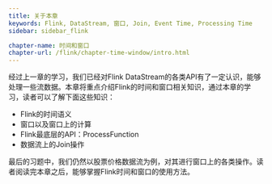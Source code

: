 ```yaml
---
title: 关于本章 
keywords: Flink, DataStream, 窗口, Join, Event Time, Processing Time
sidebar: sidebar_flink

chapter-name: 时间和窗口
chapter-url: /flink/chapter-time-window/intro.html
---
```


经过上一章的学习，我们已经对Flink DataStream的各类API有了一定认识，能够处理一些流数据。本章将重点介绍Flink的时间和窗口相关知识，通过本章的学习，读者可以了解下面这些知识：

* Flink的时间语义
* 窗口以及窗口上的计算
* Flink最底层的API：ProcessFunction
* 数据流上的Join操作

最后的习题中，我们仍然以股票价格数据流为例，对其进行窗口上的各类操作。读者阅读完本章之后，能够掌握Flink时间和窗口的使用方法。